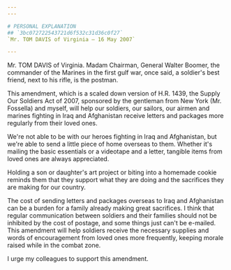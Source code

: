 ```yaml
---
---

# PERSONAL EXPLANATION
## `3bc072722543721d6f532c31d36c0f27`
`Mr. TOM DAVIS of Virginia — 16 May 2007`

---
```



Mr. TOM DAVIS of Virginia. Madam Chairman, General Walter Boomer, the 
commander of the Marines in the first gulf war, once said, a soldier's 
best friend, next to his rifle, is the postman.

This amendment, which is a scaled down version of H.R. 1439, the 
Supply Our Soldiers Act of 2007, sponsored by the gentleman from New 
York (Mr. Fossella) and myself, will help our soldiers, our sailors, 
our airmen and marines fighting in Iraq and Afghanistan receive letters 
and packages more regularly from their loved ones.

We're not able to be with our heroes fighting in Iraq and 
Afghanistan, but we're able to send a little piece of home overseas to 
them. Whether it's mailing the basic essentials or a videotape and a 
letter, tangible items from loved ones are always appreciated.



Holding a son or daughter's art project or biting into a homemade 
cookie reminds them that they support what they are doing and the 
sacrifices they are making for our country.

The cost of sending letters and packages overseas to Iraq and 
Afghanistan can be a burden for a family already making great 
sacrifices. I think that regular communication between soldiers and 
their families should not be inhibited by the cost of postage, and some 
things just can't be e-mailed. This amendment will help soldiers 
receive the necessary supplies and words of encouragement from loved 
ones more frequently, keeping morale raised while in the combat zone.

I urge my colleagues to support this amendment.